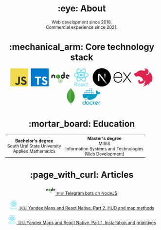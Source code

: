 <div align='center'>
  <h1>:eye: About</h1>
</div>

<div align='center' text-align='center'>
  Web development since 2018.
  <br> 
  Commercial experience since 2021.
</div>

<div align='center'>
  <h1>:mechanical_arm: Core technology stack</h1>
</div>

<div align='center'>
  <img src="https://github.com/devicons/devicon/blob/master/icons/javascript/javascript-original.svg" title="JavaScript" alt="JavaScript" width="60" height="60"/>&nbsp;
  <img src="https://github.com/devicons/devicon/blob/master/icons/typescript/typescript-plain.svg" title="TypeScript" alt="TypeScript" width="60" height="60"/>&nbsp;
  <img src="https://github.com/devicons/devicon/blob/master/icons/nodejs/nodejs-original-wordmark.svg" title="NodeJS" alt="NodeJS" width="60" height="60"/>&nbsp;
  <img src="https://github.com/devicons/devicon/blob/master/icons/react/react-original-wordmark.svg" title="React" alt="React" width="60" height="60"/>&nbsp;
  <img src="https://github.com/devicons/devicon/blob/master/icons/nextjs/nextjs-original.svg" title="NextJS" alt="NextJS" width="60" height="60"/>&nbsp;
  <img src="https://github.com/devicons/devicon/blob/master/icons/express/express-original.svg" title="ExpressJS" alt="ExpressJS" width="60" height="60"/>&nbsp;
  <img src="https://github.com/devicons/devicon/blob/master/icons/nestjs/nestjs-original.svg" title="NestJS" alt="NestJS" width="60" height="60"/>&nbsp;
  <img src="https://github.com/devicons/devicon/blob/master/icons/mongodb/mongodb-original.svg" title="MongoDB" alt="MongoDB" width="60" height="60"/>&nbsp;
  <img src="https://github.com/devicons/devicon/blob/master/icons/docker/docker-plain-wordmark.svg" title="Docker" alt="Docker" width="60" height="60"/>&nbsp;
</div>

<div align='center'>
  <h1>:mortar_board: Education</h1>
</div>

<table align='center'>
  <tr>
    <td align='center'>
      <b>Bachelor's degree</b><br>
      South Ural State University<br>
      Applied Mathematics
    </td>
    <td align='center'>
      <b>Master's degree</b><br>
      MISIS<br>
      Information Systems and Technologies<br>
      (Web Development)
    </td>
  </tr>
</table>

<div align='center'>
  <h1>:page_with_curl: Articles</h1>
</div>

<div align='center'>

  <a href='https://habr.com/ru/articles/740796/'><img src="https://github.com/devicons/devicon/blob/master/icons/nodejs/nodejs-original-wordmark.svg" title="NodeJS" alt="NodeJS" width="30" height="30"/> 🇷🇺 Telegram bots on NodeJS </a>

  <a href='https://habr.com/ru/articles/713374/'><img src="https://github.com/devicons/devicon/blob/master/icons/react/react-original-wordmark.svg" title="React" alt="React" width="30" height="30"/> 🇷🇺 Yandex Maps and React Native. Part 2. HUD and map methods </a>

  <a href='https://habr.com/ru/articles/713322/'><img src="https://github.com/devicons/devicon/blob/master/icons/react/react-original-wordmark.svg" title="React" alt="React" width="30" height="30"/> 🇷🇺 Yandex Maps and React Native. Part 1. Installation and primitives </a>

</div>

